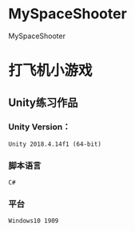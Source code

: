 # MySpaceShooter
MySpaceShooter


# 打飞机小游戏
## Unity练习作品
### Unity Version：
    Unity 2018.4.14f1 (64-bit)
### 脚本语言
    C#
### 平台
    Windows10 1909

